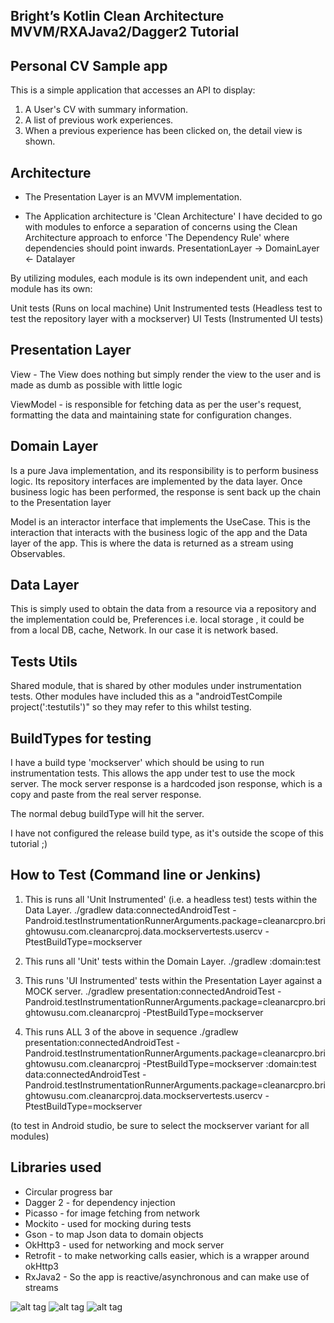 Bright’s Kotlin Clean Architecture MVVM/RXAJava2/Dagger2 Tutorial
------------------------------------------------------------

Personal CV Sample app
----------------------

This is a simple application that accesses an API to display:

1) A User's CV with summary information.
2) A list of previous work experiences.
3) When a previous experience has been clicked on, the detail view is shown.

Architecture
------------------
* The Presentation Layer is an MVVM implementation.

* The Application architecture is 'Clean Architecture'
I have decided to go with modules to enforce a separation of concerns using the Clean Architecture approach to enforce
'The Dependency Rule' where dependencies should point inwards. PresentationLayer -> DomainLayer <- Datalayer

By utilizing modules, each module is its own independent unit, and each module has its own:

Unit tests (Runs on local machine)
Unit Instrumented tests (Headless test to test the repository layer with a mockserver)
UI Tests (Instrumented UI tests)



Presentation Layer
------------------

View -  The View does nothing but simply render the view to the user and is made as dumb as possible with little logic

ViewModel - is responsible for fetching data as per the user's request, formatting the data and maintaining state for configuration changes.


Domain Layer
------------------

Is a pure Java implementation, and its responsibility is to perform business logic. Its repository interfaces are implemented by the data layer.
Once business logic has been performed, the response is sent back up the chain to the Presentation layer

Model is an interactor interface that implements the UseCase. This is the interaction that interacts with the business logic of the app and the Data layer of the app.
This is where the data is returned as a stream using Observables.

Data Layer
------------------
This is simply used to obtain the data from a resource via a repository and the implementation could be, Preferences i.e. local storage , it could be from a local DB, cache, Network.
In our case it is network based.


Tests Utils
------------------
Shared module, that is shared by other modules under instrumentation tests. Other modules have included this as a "androidTestCompile project(':testutils')"
so they may refer to this whilst testing.


BuildTypes for testing
------------------
I have a build type 'mockserver' which should be using to run instrumentation tests. This allows the app under test to use the mock server.
The mock server response is a hardcoded json response, which is a copy and paste from the real server response.

The normal debug buildType will hit the server.

I have not configured the release build type, as it's outside the scope of this tutorial ;)


How to Test (Command line or Jenkins)
------------------
1) This is runs all 'Unit Instrumented' (i.e. a headless test) tests within the Data Layer.
./gradlew data:connectedAndroidTest -Pandroid.testInstrumentationRunnerArguments.package=cleanarcpro.brightowusu.com.cleanarcproj.data.mockservertests.usercv -PtestBuildType=mockserver

2) This runs all 'Unit' tests within the Domain Layer.
./gradlew :domain:test

3) This runs 'UI Instrumented' tests within the Presentation Layer against a MOCK server.
./gradlew presentation:connectedAndroidTest -Pandroid.testInstrumentationRunnerArguments.package=cleanarcpro.brightowusu.com.cleanarcproj -PtestBuildType=mockserver

4) This runs ALL 3 of the above in sequence
./gradlew presentation:connectedAndroidTest -Pandroid.testInstrumentationRunnerArguments.package=cleanarcpro.brightowusu.com.cleanarcproj -PtestBuildType=mockserver :domain:test data:connectedAndroidTest -Pandroid.testInstrumentationRunnerArguments.package=cleanarcpro.brightowusu.com.cleanarcproj.data.mockservertests.usercv -PtestBuildType=mockserver

(to test in Android studio, be sure to select the mockserver variant for all modules)

Libraries used
------------------
* Circular progress bar
* Dagger 2 - for dependency injection
* Picasso - for image fetching from network
* Mockito - used for mocking during tests
* Gson - to map Json data to domain objects
* OkHttp3 - used for networking and mock server
* Retrofit - to make networking calls easier, which is a wrapper around okHttp3
* RxJava2 - So the app is reactive/asynchronous  and can make use of streams


![alt tag](https://github.com/brightsgithub/brights-kotlin-mvvm-tutorial/blob/master/screen_shot_1.png)
![alt tag](https://github.com/brightsgithub/brights-kotlin-mvvm-tutorial/blob/master/screen_shot_2.png)
![alt tag](https://github.com/brightsgithub/brights-kotlin-mvvm-tutorial/blob/master/screen_shot_3.png)